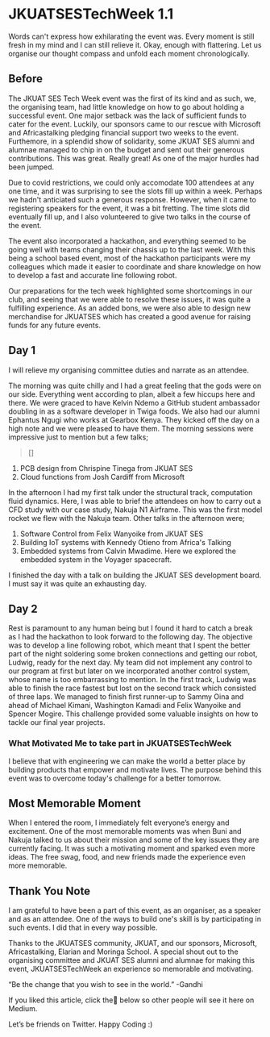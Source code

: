 # JKUATSESTechWeek 1.1
Words can't express how exhilarating the event was. Every moment is still fresh in my mind and I can still relieve it. Okay, enough with flattering. Let us organise our thought compass and unfold each moment chronologically.

## Before
The JKUAT SES Tech Week event was the first of its kind and as such, we, the organising team, had little knowledge on how to go about holding a successful event. One major setback was the lack of sufficient funds to cater for the event. Luckily, our sponsors came to our rescue with Microsoft and Africastalking pledging financial support two weeks to the event. Furthemore, in a splendid show of solidarity, some JKUAT SES alumni and alumnae managed to chip in on the budget and sent out their generous contributions. This was great. Really great! As one of the major hurdles had been jumped.

Due to covid restrictions, we could only accomodate 100 attendees at any one time, and it was surprising to see the slots fill up within a week. Perhaps we hadn't anticiated such a generous response. However, when it came to registering speakers for the event, it was a bit fretting. The time slots did eventually fill up, and I also volunteered to give two talks in the course of the event.

The event also incorporated a hackathon, and everything seemed to be going well with teams changing their chassis up to the last week. With this being a school based event, most of the hackathon participants were my colleagues which made it easier to coordinate and share knowledge on how to develop a fast and accurate line following robot. 

Our preparations for the tech week highlighted some shortcomings in our club, and seeing that we were able to resolve these issues, it was quite a fulfilling experience. As an added bons, we were also able to design new merchandise for JKUATSES which has created a good avenue for raising funds for any future events. 

## Day 1

I will relieve my organising committee duties and narrate as an attendee. 

The morning was quite chilly and I had a great feeling that the gods were on our side. Everything went according to plan, albeit a few hiccups here and there. We were graced to have Kelvin Ndemo a GitHub student ambassador doubling in as a software developer in Twiga foods. We also had our alumni Ephantus Ngugi who works at Gearbox Kenya. They kicked off the day on a high note and we were pleased to have them. The morning sessions were impressive just to mention but a few talks;
> []
1. PCB design from Chrispine Tinega from JKUAT SES
2. Cloud functions from Josh Cardiff from Microsoft

In the afternoon I had my first talk under the structural track, computation fluid dynamics. Here, I was able to brief the attendees on how to carry out a CFD study with our case study, Nakuja N1 Airframe. This was the first model rocket we flew with the Nakuja team.
Other talks in the afternoon were;
1. Software Control from Felix Wanyoike from JKUAT SES
2. Building IoT systems with Kennedy Otieno from Africa's Talking
3. Embedded systems from Calvin Mwadime. Here we explored the embedded system in the Voyager spacecraft.

I finished the day with a talk on building the JKUAT SES development board. I must say it was quite an exhausting day.

## Day 2

Rest is paramount to any human being but I found it hard to catch a break as I had the hackathon to look forward to the following day. The objective was to develop a line following robot, which meant that I spent the better part of the night soldering some broken connections and getting our robot, Ludwig, ready for the next day. My team did not implement any control to our program at first but later on we incorporated another control system, whose name is too embarrassing to mention. In the first track, Ludwig was able to finish the race fastest but lost on the second track which consisted of three laps. We managed to finish first runner-up to Sammy Oina and ahead of Michael Kimani, Washington Kamadi and Felix Wanyoike and Spencer Mogire. This challenge provided some valuable insights on how to tackle our final year projects.

### What Motivated Me to take part in JKUATSESTechWeek

I believe that with engineering we can make the world a better place by building products that empower and motivate lives. The purpose behind this event was to overcome today's challenge for a better tomorrow.

## Most Memorable Moment

When I entered the room, I immediately felt everyone’s energy and excitement. One of the most memorable moments was when Buni and Nakuja talked to us about their mission and some of the key issues they are currently facing. It was such a motivating moment and sparked even more ideas.
The free swag, food, and new friends made the experience even more memorable.

## Thank You Note

I am grateful to have been a part of this event, as an organiser, as a speaker and as an attendee. One of the ways to build one's skill is by participating in such events. I did that in every way possible. 

Thanks to the JKUATSES community, JKUAT, and our sponsors, Microsoft, Africastalking, Elarian and Moringa School. A special shout out to the organising committee and JKUAT SES alumni and alumnae for making this event, JKUATSESTechWeek an experience so memorable and motivating.

“Be the change that you wish to see in the world.” -Gandhi


If you liked this article, click the👏 below so other people will see it here on Medium.

Let’s be friends on Twitter. Happy Coding :)